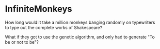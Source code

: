 # InfiniteMonkeys

How long would it take a million monkeys banging randomly on typewriters to type out the complete works of Shakespeare?

What if they got to use the genetic algorithm, and only had to generate "To be or not to be"?
